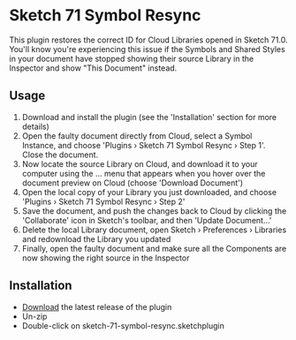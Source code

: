 # Sketch 71 Symbol Resync

This plugin restores the correct ID for Cloud Libraries opened in Sketch 71.0. You'll know you're experiencing this issue if the Symbols and Shared Styles in your document have stopped showing their source Library in the Inspector and show "This Document" instead.

## Usage

1. Download and install the plugin (see the 'Installation' section for more details)
2. Open the faulty document directly from Cloud, select a Symbol Instance, and choose 'Plugins › Sketch 71 Symbol Resync › Step 1'. Close the document.
3. Now locate the source Library on Cloud, and download it to your computer using the ... menu that appears when you hover over the document preview on Cloud (choose 'Download Document')
4. Open the local copy of your Library you just downloaded, and choose 'Plugins › Sketch 71 Symbol Resync › Step 2'
5. Save the document, and push the changes back to Cloud by clicking the 'Collaborate' icon in Sketch's toolbar, and then 'Update Document…'
6. Delete the local Library document, open Sketch › Preferences › Libraries and redownload the Library you updated
7. Finally, open the faulty document and make sure all the Components are now showing the right source in the Inspector

## Installation

- [Download](../../releases/latest/download/sketch-71-symbol-resync.sketchplugin.zip) the latest release of the plugin
- Un-zip
- Double-click on sketch-71-symbol-resync.sketchplugin